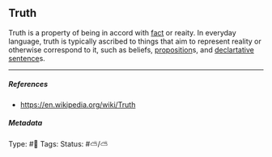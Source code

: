 ## Truth

Truth is a property of being in accord with [fact](Fact.md) or reaity. In everyday language, truth is typically ascribed to things that aim to represent reality or otherwise correspond to it, such as beliefs, [proposition](Proposition.md)s, and [declartative sentence]()s.

---

##### References

* https://en.wikipedia.org/wiki/Truth

##### Metadata

Type: #🔴 
Tags:
Status: #⛅️/⛅️
